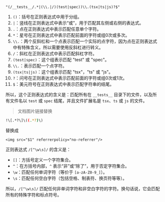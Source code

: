 ```
"(/__tests__/.*|(\\.|/)(test|spec))\\.(tsx|ts|js)?$"
```

1. `()`：括号在正则表达式中用于分组。
2. `|`：竖线在正则表达式中表示“或”，用于匹配其左侧或右侧的表达式。
3. `.`：点在正则表达式中表示匹配任意单个字符。
4. `*`：星号在正则表达式中表示匹配前面的字符或组0次或多次。
5. `\\.`：两个反斜杠和一个点表示匹配一个实际的点字符，因为点在正则表达式中有特殊含义，所以需要使用反斜杠进行转义。
6. `/`：斜杠在正则表达式中表示匹配斜杠字符。
7. `(test|spec)`：这个组表示匹配 "test" 或 "spec"。
8. `\\.`：表示匹配一个点字符。
9. `(tsx|ts|js)`：这个组表示匹配 "tsx"，"ts" 或 "js"。
10. `?`：问号在正则表达式中表示匹配前面的字符或组0次或1次。
11. `$`：美元符号在正则表达式中表示匹配字符串的结尾。

所以，这个正则表达式的含义是：匹配所有在 `__tests__` 目录下的文件，以及所有文件名以 `test` 或 `spec` 结尾，并且文件扩展名是 `tsx`、`ts` 或 `js` 的文件。

> 文档图片链接替换

```bash
!\[.*?\]\((.*?)\)
```

替换成

```
<img src="$1" referrerpolicy="no-referrer"/>
```



正则表达式 `/[^\w\s]/` 的含义是：

- `[]`：方括号定义一个字符集合。
- `^`：在方括号内部，`^` 表示“非”或“除了”，用于否定字符集合。
- `\w`：匹配任何单词字符（等价于 `[a-zA-Z0-9_]`）。
- `\s`：匹配任何空白字符（包括空格、制表符、换页符等等）。

所以，`/[^\w\s]/` 匹配任何非单词字符和非空白字符的字符。换句话说，它会匹配所有的特殊字符和标点符号。
